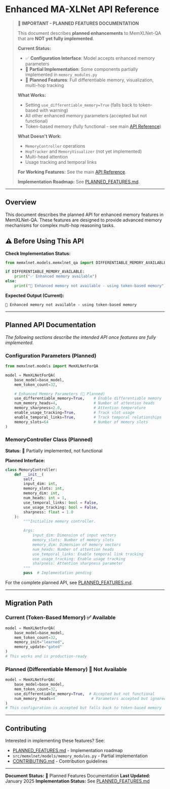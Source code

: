 # Enhanced MA-XLNet API Reference

> **🚧 IMPORTANT - PLANNED FEATURES DOCUMENTATION**
>
> This document describes **planned enhancements** to MemXLNet-QA that are **NOT yet fully implemented**.
>
> **Current Status:**
> - ✅ **Configuration Interface**: Model accepts enhanced memory parameters
> - 🔨 **Partial Implementation**: Some components partially implemented in `memory_modules.py`
> - 🚧 **Planned Features**: Full differentiable memory, visualization, multi-hop tracking
>
> **What Works:**
> - Setting `use_differentiable_memory=True` (falls back to token-based with warning)
> - All other enhanced memory parameters (accepted but not functional)
> - Token-based memory (fully functional - see main [API Reference](API_REFERENCE.md))
>
> **What Doesn't Work:**
> - `MemoryController` operations
> - `HopTracker` and `MemoryVisualizer` (not yet implemented)
> - Multi-head attention
> - Usage tracking and temporal links
>
> **For Working Features:** See the main [API Reference](API_REFERENCE.md).
>
> **Implementation Roadmap:** See [PLANNED_FEATURES.md](../PLANNED_FEATURES.md).

---

## Overview

This document describes the planned API for enhanced memory features in MemXLNet-QA. These features are designed to provide advanced memory mechanisms for complex multi-hop reasoning tasks.

## ⚠️ Before Using This API

**Check Implementation Status:**
```python
from memxlnet.models.memxlnet_qa import DIFFERENTIABLE_MEMORY_AVAILABLE

if DIFFERENTIABLE_MEMORY_AVAILABLE:
    print("✅ Enhanced memory available")
else:
    print("🚧 Enhanced memory not available - using token-based memory")
```

**Expected Output (Current):**
```
🚧 Enhanced memory not available - using token-based memory
```

---

## Planned API Documentation

*The following sections describe the intended API once features are fully implemented.*

### Configuration Parameters (Planned)

```python
from memxlnet.models import MemXLNetForQA

model = MemXLNetForQA(
    base_model=base_model,
    mem_token_count=32,

    # Enhanced Memory Parameters (🚧 Planned)
    use_differentiable_memory=True,    # Enable differentiable memory
    num_memory_heads=4,                # Number of attention heads
    memory_sharpness=2.0,              # Attention temperature
    enable_usage_tracking=True,        # Track slot usage
    enable_temporal_links=True,        # Track temporal relationships
    memory_slots=64                    # Number of memory slots
)
```

### MemoryController Class (Planned)

**Status:** 🔨 Partially implemented, not functional

**Planned Interface:**
```python
class MemoryController:
    def __init__(
        self,
        input_dim: int,
        memory_slots: int,
        memory_dim: int,
        num_heads: int = 1,
        use_temporal_links: bool = False,
        use_usage_tracking: bool = False,
        sharpness: float = 1.0
    ):
        """Initialize memory controller.

        Args:
            input_dim: Dimension of input vectors
            memory_slots: Number of memory slots
            memory_dim: Dimension of memory vectors
            num_heads: Number of attention heads
            use_temporal_links: Enable temporal link tracking
            use_usage_tracking: Enable usage tracking
            sharpness: Attention sharpness parameter
        """
        pass  # Implementation pending
```

For the complete planned API, see [PLANNED_FEATURES.md](../PLANNED_FEATURES.md).

---

## Migration Path

### Current (Token-Based Memory) ✅ Available

```python
model = MemXLNetForQA(
    base_model=base_model,
    mem_token_count=32,
    memory_init="learned",
    memory_update="gated"
)
# This works and is production-ready
```

### Planned (Differentiable Memory) 🚧 Not Available

```python
model = MemXLNetForQA(
    base_model=base_model,
    mem_token_count=32,
    use_differentiable_memory=True,  # Accepted but not functional
    num_memory_heads=4                # Parameters accepted but ignored
)
# This configuration is accepted but falls back to token-based memory
```

---

## Contributing

Interested in implementing these features? See:
- [PLANNED_FEATURES.md](../PLANNED_FEATURES.md) - Implementation roadmap
- `src/memxlnet/models/memory_modules.py` - Partial implementation
- [CONTRIBUTING.md](../../CONTRIBUTING.md) - Contribution guidelines

---

**Document Status:** 🚧 Planned Features Documentation
**Last Updated:** January 2025
**Implementation Status:** See [PLANNED_FEATURES.md](../PLANNED_FEATURES.md)
